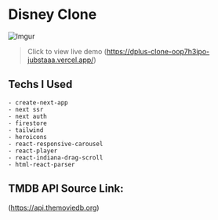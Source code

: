 # Disney Clone

![Imgur](https://i.imgur.com/87bBXeY.jpg)

> Click to view live demo
> (https://dplus-clone-oop7h3ipo-jubstaaa.vercel.app/)

## Techs I Used

    - create-next-app
    - next ssr
    - next auth
    - firestore
    - tailwind
    - heroicons
    - react-responsive-carousel
    - react-player
    - react-indiana-drag-scroll
    - html-react-parser
    
## TMDB API Source Link:

(https://api.themoviedb.org)
